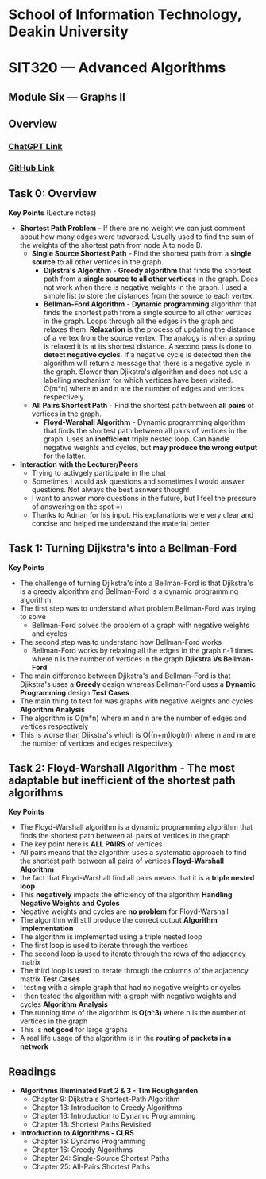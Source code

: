 # School of Information Technology, Deakin University
# SIT320 — Advanced Algorithms
## Module Six — Graphs II

## Overview
### [ChatGPT Link](https://chat.openai.com/share/17bca0b2-5492-408b-a647-11bfe679eb65)
### [GitHub Link](https://github.com/bennyp85/sit320-advanced-algorithms/tree/master/module%206)

## Task 0: Overview
**Key Points**
(Lecture notes)
- **Shortest Path Problem** - If there are no weight we can just comment about how many edges were traversed. Usually used to find the sum of the weights of the shortest path from node A to node B.
    - **Single Source Shortest Path** - Find the shortest path from a **single source** to all other vertices in the graph.
        - **Dijkstra's Algorithm** - **Greedy algorithm** that finds the shortest path from a **single source to all other vertices** in the graph. Does not work when there is negative weights in the graph. I used a simple list to store the distances from the source to each vertex.
        - **Bellman-Ford Algorithm** - **Dynamic programming** algorithm that finds the shortest path from a single source to all other vertices in the graph. Loops through all the edges in the graph and relaxes them. **Relaxation** is the process of updating the distance of a vertex from the source vertex. The analogy is when a spring is relaxed it is at its shortest distance. A second pass is done to **detect negative cycles**. If a negative cycle is detected then the algorithm will return a message that there is a negative cycle in the graph. Slower than Djikstra's algorithm and does not use a labelling mechanism for which vertices have been visited. O(m*n) where m and n are the number of edges and vertices respectively.
    - **All Pairs Shortest Path** - Find the shortest path between **all pairs** of vertices in the graph. 
        - **Floyd-Warshall Algorithm** - Dynamic programming algorithm that finds the shortest path between all pairs of vertices in the graph. Uses an **inefficient** triple nested loop. Can handle negative weights and cycles, but **may produce the wrong output** for the latter.
- **Interaction with the Lecturer/Peers**
    - Trying to activgely participate in the chat
    - Sometimes I would ask questions and sometimes I would answer questions. Not always the best asnwers though!
    - I want to answer more questions in the future, but I feel the pressure of answering on the spot =)
    - Thanks to Adrian for his input. His explanations were very clear and concise and helped me understand the material better.

## Task 1: Turning Dijkstra's into a Bellman-Ford
**Key Points**
- The challenge of turning Djikstra's into a Bellman-Ford is that Djikstra's is a greedy algorithm and Bellman-Ford is a dynamic programming algorithm
- The first step was to understand what problem Bellman-Ford was trying to solve 
    - Bellman-Ford solves the problem of a graph with negative weights and cycles
- The second step was to understand how Bellman-Ford works
    - Bellman-Ford works by relaxing all the edges in the graph n-1 times where n is the number of vertices in the graph
**Djikstra Vs Bellman-Ford**
- The main difference between Djikstra's and Bellman-Ford is that Djikstra's uses a **Greedy** design whereas Bellman-Ford uses a **Dynamic Programming** design
**Test Cases**
- The main thing to test for was graphs with negative weights and cycles
**Algorithm Analysis**
- The algorithm is O(m*n) where m and n are the number of edges and vertices respectively
- This is worse than Djikstra's which is O((n+m)log(n)) where n and m are the number of vertices and edges respectively

## Task 2: Floyd-Warshall Algorithm - The most adaptable but inefficient of the shortest path algorithms
**Key Points**
- The Floyd-Warshall algorithm is a dynamic programming algorithm that finds the shortest path between all pairs of vertices in the graph
- The key point here is **ALL PAIRS** of vertices
- All pairs means that the algorithm uses a systematic approach to find the shortest path between all pairs of vertices
**Floyd-Warshall Algorithm**
- the fact that Floyd-Warshall find all pairs means that it is a **triple nested loop**
- This **negatively** impacts the efficiency of the algorithm
**Handling Negative Weights and Cycles**
- Negative weights and cycles are **no problem** for Floyd-Warshall
- The algorithm will still produce the correct output
**Algorithm Implementation**
- The algorithm is implemented using a triple nested loop
- The first loop is used to iterate through the vertices
- The second loop is used to iterate through the rows of the adjacency matrix
- The third loop is used to iterate through the columns of the adjacency matrix
**Test Cases**
- I testing with a simple graph that had no negative weights or cycles
- I then tested the algorithm with a graph with negative weights and cycles
**Algorithm Analysis**
- The running time of the algorithm is **O(n^3)** where n is the number of vertices in the graph
- This is **not good** for large graphs
- A real life usage of the algorithm is in the **routing of packets in a network**
## Readings
- **Algorithms Illuminated Part 2 & 3 - Tim Roughgarden**
    - Chapter 9: Dijkstra's Shortest-Path Algorithm
    - Chapter 13: Introduciton to Greedy Algorithms
    - Chapter 16: Introduction to Dynamic Programming
    - Chapter 18: Shortest Paths Revisited
- **Introduction to Algorithms - CLRS**
    - Chapter 15: Dynamic Programming
    - Chapter 16: Greedy Algorithms
    - Chapter 24: Single-Source Shortest Paths
    - Chapter 25: All-Pairs Shortest Paths
